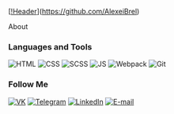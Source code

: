 [[!Header](https://github.com/AlexeiBrel/AlexeiBrel/blob/main/assest/gif.gif)](https://github.com/AlexeiBrel)

About

### Languages and Tools
![HTML](https://img.shields.io/badge/-HTML-black?style=for-the-badge&logo=HTML5)
![CSS](https://img.shields.io/badge/-CSS-black?style=for-the-badge&logo=CSS3)
![SCSS](https://img.shields.io/badge/-SCSS-black?style=for-the-badge&logo=SASS)
![JS](https://img.shields.io/badge/-JS-black?style=for-the-badge&logo=JavaScript)
![Webpack](https://img.shields.io/badge/-Webpack-black?style=for-the-badge&logo=Webpack)
![Git](https://img.shields.io/badge/-Git-black?style=for-the-badge&logo=Git)

### Follow Me
[![VK](https://img.shields.io/badge/-Vk-black?style=for-the-badge&logo=Vk)](https://vk.com/id165082079)
[![Telegram](https://img.shields.io/badge/-Telegram-black?style=for-the-badge&logo=Telegram)](https://t.me/Aliaksei_Brel)
[![LinkedIn](https://img.shields.io/badge/-LinkedIn-black?style=for-the-badge&logo=LinkedIn)](https://www.linkedin.com/in/алексей-брель-7b98491a2)
[![E-mail](https://img.shields.io/badge/-E-mail-black?style=for-the-badge&logo=E-mail)](brel.2000@mail.ru)

 